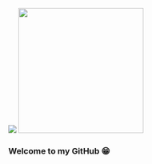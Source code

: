 ![](https://komarev.com/ghpvc/?username=your-github-SageJacob&color=orange&size=1000)
<img src="https://media1.tenor.com/images/0d4f2d490af1f5bc8184c8939c798b6f/tenor.gif?itemid=10017453" width="250" height="250"/>
### Welcome to my GitHub 😁

<!--
**SageJacob/SageJacob** is a ✨ _special_ ✨ repository because its `README.md` (this file) appears on your GitHub profile.
![](https://github.com/SageJacob/ProgrammingProblems/blob/master/torb.gif)
![](https://media1.tenor.com/images/0d4f2d490af1f5bc8184c8939c798b6f/tenor.gif?itemid=10017453)
Here are some ideas to get you started:

- 🔭 I’m currently working on ...
- 🌱 I’m currently learning ...
- 👯 I’m looking to collaborate on ...
- 🤔 I’m looking for help with ...
- 💬 Ask me about ...
- 📫 How to reach me: ...
- 😄 Pronouns: ...
- ⚡ Fun fact: ...
-->

